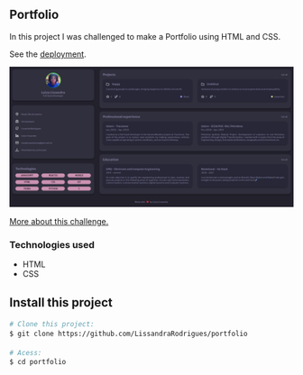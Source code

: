 ## Portfolio

In this project I was challenged to make a Portfolio using HTML and CSS. 

See the <a href="https://lissandrarodrigues.github.io/portfolio/"> deployment</a>.

<img src="portfolio.png"/>

<a href="https://app.rocketseat.com.br/discover/challenges/portfolio"> More about this challenge. </a>

### Technologies used

- HTML
- CSS

## Install this project ##

```bash
# Clone this project:
$ git clone https://github.com/LissandraRodrigues/portfolio

# Acess:
$ cd portfolio 
```
